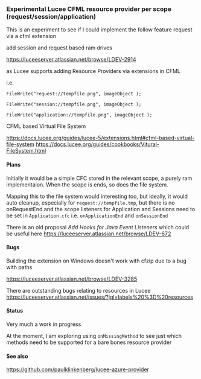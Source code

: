 ### Experimental Lucee CFML resource provider per scope (request/session/application)

This is an experiment to see if I could implement the follow feature request via a cfml extension

add session and request based ram drives

https://luceeserver.atlassian.net/browse/LDEV-2914

as Lucee supports adding Resource Providers via extensions in CFML

i.e. 

`FileWrite("request://tempfile.png", imageObject );`

`FileWrite("session://tempfile.png", imageObject );`

`FileWrite("application://tempfile.png", imageObject );`

CFML based Virtual File System

https://docs.lucee.org/guides/lucee-5/extensions.html#cfml-based-virtual-file-system
https://docs.lucee.org/guides/cookbooks/Vitural-FileSystem.html

#### Plans

Initially it would be a simple CFC stored in the relevant scope, a purely ram implementaion. When the scope is ends, so does the file system.

Mapping this to the file system would interesting too, but ideally,  it would auto cleanup, especially for `request://tempfile.tmp`, but there is no onRequestEnd and the scope listeners for Application and Sessions need to be set in `Application.cfc` i.e. `onApplicationEnd` and `onSessionEnd`

There is an old proposal *Add Hooks for Java Event Listeners* which could be useful here
https://luceeserver.atlassian.net/browse/LDEV-672

#### Bugs

Building the extension on Windows doesn't work with cfzip due to a bug with paths

https://luceeserver.atlassian.net/browse/LDEV-3285

There are outstanding bugs relating to resources in Lucee
https://luceeserver.atlassian.net/issues/?jql=labels%20%3D%20resources

#### Status

Very much a work in progress

At the moment, I am exploring using `onMissingMethod` to see just which methods need to be supported for a bare bones resource provider

#### See also

https://github.com/paulklinkenberg/lucee-azure-provider
